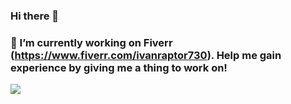 ### Hi there 👋
### 🔭 I’m currently working on Fiverr (https://www.fiverr.com/ivanraptor730). Help me gain experience by giving me a thing to work on!

![](https://komarev.com/ghpvc/?username=your-github-username&color=green)

<!--
**ivanraptor730/ivanraptor730** is a ✨ _special_ ✨ repository because its `README.md` (this file) appears on your GitHub profile.

Here are some ideas to get you started:

- 🔭 I’m currently working on ...
- 🌱 I’m currently learning ...
- 👯 I’m looking to collaborate on ...
- 🤔 I’m looking for help with ...
- 💬 Ask me about ...
- 📫 How to reach me: ...
- 😄 Pronouns: ...
- ⚡ Fun fact: ...
-->
